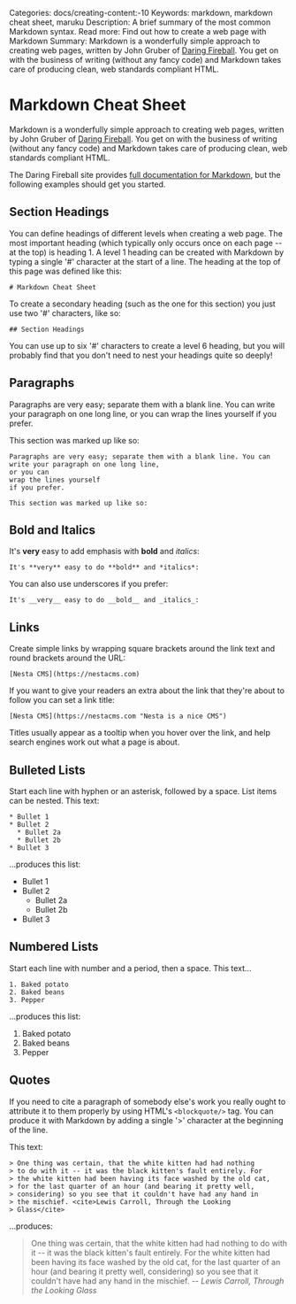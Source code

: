 Categories: docs/creating-content:-10
Keywords: markdown, markdown cheat sheet, maruku
Description: A brief summary of the most common Markdown syntax.
Read more: Find out how to create a web page with Markdown
Summary: Markdown is a wonderfully simple approach to creating web pages, written by John Gruber of [Daring Fireball](https://daringfireball.net/projects/markdown/ "Daring Fireball: Markdown"). You get on with the business of writing (without any fancy code) and Markdown takes care of producing clean, web standards compliant HTML.

# Markdown Cheat Sheet

Markdown is a wonderfully simple approach to creating web pages, written
by John Gruber of [Daring
Fireball](https://daringfireball.net/projects/markdown/ "Daring Fireball:
Markdown"). You get on with the business of writing (without any fancy
code) and Markdown takes care of producing clean, web standards
compliant HTML.

The Daring Fireball site provides [full documentation for
Markdown](https://daringfireball.net/projects/markdown/syntax "Daring
Fireball: Markdown Syntax Documentation"), but the following examples
should get you started.

## Section Headings

You can define headings of different levels when creating a web page.
The most important heading (which typically only occurs once on each
page -- at the top) is heading 1. A level 1 heading can be created with
Markdown by typing a single '#' character at the start of a line. The
heading at the top of this page was defined like this:

    # Markdown Cheat Sheet

To create a secondary heading (such as the one for this section) you
just use two '#' characters, like so:

    ## Section Headings

You can use up to six '#' characters to create a level 6 heading, but
you will probably find that you don't need to nest your headings quite
so deeply!

## Paragraphs

Paragraphs are very easy; separate them with a blank line. You can write
your paragraph on one long line, or you can wrap the lines yourself if
you prefer.

This section was marked up like so:

    Paragraphs are very easy; separate them with a blank line. You can write your paragraph on one long line,
    or you can
    wrap the lines yourself
    if you prefer.

    This section was marked up like so:

## Bold and Italics

It's **very** easy to add emphasis with **bold** and *italics*:

    It's **very** easy to do **bold** and *italics*:

You can also use underscores if you prefer:

    It's __very__ easy to do __bold__ and _italics_:

## Links

Create simple links by wrapping square brackets around the link text and
round brackets around the URL:

    [Nesta CMS](https://nestacms.com)

If you want to give your readers an extra about the link that they're
about to follow you can set a link title:

    [Nesta CMS](https://nestacms.com "Nesta is a nice CMS")

Titles usually appear as a tooltip when you hover over the link, and
help search engines work out what a page is about.

## Bulleted Lists

Start each line with hyphen or an asterisk, followed by a space. List
items can be nested. This text:

    * Bullet 1
    * Bullet 2
      * Bullet 2a
      * Bullet 2b
    * Bullet 3

...produces this list:

 * Bullet 1
 * Bullet 2
   * Bullet 2a
   * Bullet 2b
 * Bullet 3
 
## Numbered Lists

Start each line with number and a period, then a space. This text…

    1. Baked potato
    2. Baked beans
    3. Pepper
    
...produces this list:

 1. Baked potato
 2. Baked beans
 3. Pepper

## Quotes

If you need to cite a paragraph of somebody else's work you really ought
to attribute it to them properly by using HTML's `<blockquote/>` tag.
You can produce it with Markdown by adding a single '&gt;' character at
the beginning of the line.

This text:

    > One thing was certain, that the white kitten had had nothing
    > to do with it -- it was the black kitten's fault entirely. For
    > the white kitten had been having its face washed by the old cat,
    > for the last quarter of an hour (and bearing it pretty well,
    > considering) so you see that it couldn't have had any hand in
    > the mischief. <cite>Lewis Carroll, Through the Looking
    > Glass</cite>

...produces:

> One thing was certain, that the white kitten had had nothing
> to do with it&nbsp;--&nbsp;it was the black kitten's fault entirely. For
> the white kitten had been having its face washed by the old cat,
> for the last quarter of an hour (and bearing it pretty well,
> considering) so you see that it couldn't have had any hand in
> the mischief. <cite>-- Lewis Carroll, Through the Looking
> Glass</cite>
